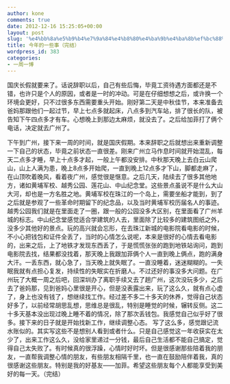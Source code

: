 ```yaml
---
author: kone
comments: true
date: 2012-12-16 15:25:05+00:00
layout: post
slug: '%e4%bb%8a%e5%b9%b4%e7%9a%84%e4%b8%80%e4%ba%9b%e4%ba%8b%ef%bc%88%e5%ae%8c%e7%bb%93%ef%bc%89'
title: 今年的一些事（完结）
wordpress_id: 383
categories:
- 一周一博
---
```


国庆长假就要来了。话说辞职以后，自己有些后悔，毕竟工资待遇方面都还是不错，也许只是个人的原因，或者是一时的冲动。可是在仔细想想之后，或许换一个环境会更好，只不过很多东西需要重头开始。刚好第二天是中秋佳节，本来准备去爸妈那跟他们一起过节，早上七点多就起床，八点多到汽车站，排了很长的队，被告知下午四点多才有车。心想晚上到那边太麻烦，就没去了。之后给加菲打了俩个电话，决定就去广州了。


下午到广州，接下来一周的时间，就是国庆假期。本来辞职之后就想出来重新调整一下自己的状态，毕竟之前状态一直很差。刚来广州立马作息时间就开始混乱，每天二点多才睡，早上十点多才起，一般上午都没安排。中秋那天晚上去白云山爬山，山上人满为患，晚上8点多开始爬，一直到晚上12点多才下山，脚都走麻了，在山顶吹着晚风，看着夜广州，感觉很是惬意。之后几天，陆续去了很多其他地方，诸如黄埔军校、越秀公园、莲花山、中山纪念堂。这些景点虽说不是什么大山大河，却也是一方名胜之地。黄埔军校在珠江的一个岛上，需要坐船才能到，到了之后就是参观了一些革命时期留下的纪念品，以及当时黄埔军校历届名人的事迹。越秀公园我们就是在里面走了一圈，跟一般的公园没多大区别，在里面看了广州羊城的标志。中山纪念堂感觉适合学建筑的人去，里面除了比较多的建筑图纸之外，没多少其他好的景点。玩的高兴就会忘形，在去珠江新城的电影院看电影的时候，不小心把钱包和证件全丢了，当时的心情怎么说呢，本来是很好的心情去看电影的，出来之后，上了地铁才发现东西丢了，于是慌慌张张的跑到地铁站询问，跑到电影院去找，结果都没找着，那天晚上我跟加菲俩个人一直到晚上俩点，跑的满身大汗。一丢东西，就心急了，当天晚上就失眠了。一直没睡着，迷迷糊糊的。一失眠我就有点担心复发，持续性的失眠实在折磨人。不过还好的事没多大问题。在广州玩了大概一周之后吧，回深圳办了离职手续又去了趟广州，这次没玩多少，之后去了爸妈那，见到爸妈心里很是开心，但是没表露出来，玩了这么久，就有点心虚了，身上也没有钱了，想继续找工作。经过差不多二十多天的休养，觉得自己状态好多了，以前经常胡思乱想，思维总是很乱，特别是睡觉的时候，辗转反侧。这二十多天基本没出现过晚上睡不着的情况，除了那次丢钱包。我感觉自己似乎好了很多。接下来的日子就是开始找新工作，继续调整心态。
写了这么多，感觉跟记流水账似的。其实写这些不是想别人看到或者什么。只是自己感觉这一年收获实在太少了，出来工作这么久，没给家里递过一分钱，最后自己生活都不能自己搞定，觉得自己太失败了。有时候真的很浮躁，心情时好时坏。但是很感谢那些陪着我的朋友，一直帮我调整心情的朋友，有些朋友相隔千里，也一直在鼓励陪伴着我，真的很感谢这些朋友。特别是我的好基友——加菲。希望这些朋友每个人都能享受到美好的每一天。（完结）
